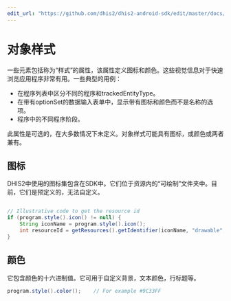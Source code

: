 ```yaml
---
edit_url: "https://github.com/dhis2/dhis2-android-sdk/edit/master/docs/content/developer/object-style.md" 
---
```

# 对象样式

 <!--DHIS2-SECTION-ID:object-style-->

一些元素包括称为“样式”的属性，该属性定义图标和颜色。这些视觉信息对于快速浏览应用程序非常有用。一些典型的用例：

- 在程序列表中区分不同的程序和trackedEntityType。
- 在带有optionSet的数据输入表单中，显示带有图标和颜色而不是名称的选项。
- 程序中的不同程序阶段。

此属性是可选的，在大多数情况下未定义。对象样式可能具有图标，或颜色或两者兼有。

## 图标

DHIS2中使用的图标集包含在SDK中。它们位于资源内的“可绘制”文件夹中。目前，它们是预定义的，无法自定义。

```java

// Illustrative code to get the resource id
if (program.style().icon() != null) {
    String iconName = program.style().icon();
    int resourceId = getResources().getIdentifier(iconName, "drawable", getPackageName());
}
```

## 颜色

它包含颜色的十六进制值。它可用于自定义背景，文本颜色，行标题等。

```java
program.style().color();    // For example #9C33FF

```


